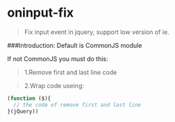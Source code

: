 oninput-fix
=========

>Fix input event in jquery, support low version of ie.

###Introduction:
Default is CommonJS module

If not CommonJS you must do this:

>1.Remove first and last line code

>2.Wrap code useing:
```js
(function ($){
  // the code of remove first and last line
}(jQuery))
```

